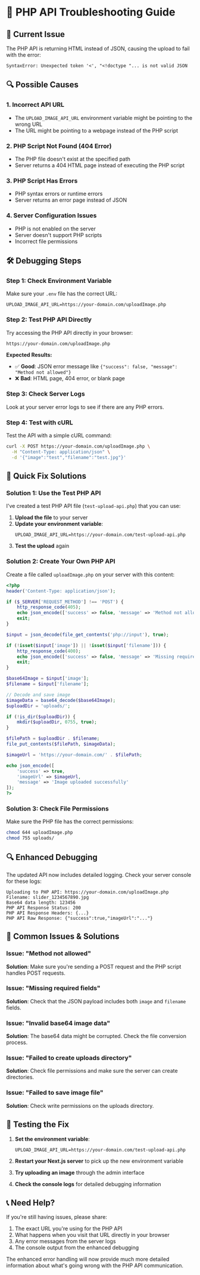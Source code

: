 # 🔧 PHP API Troubleshooting Guide

## 🚨 Current Issue
The PHP API is returning HTML instead of JSON, causing the upload to fail with the error:
```
SyntaxError: Unexpected token '<', "<!doctype "... is not valid JSON
```

## 🔍 Possible Causes

### 1. **Incorrect API URL**
- The `UPLOAD_IMAGE_API_URL` environment variable might be pointing to the wrong URL
- The URL might be pointing to a webpage instead of the PHP script

### 2. **PHP Script Not Found (404 Error)**
- The PHP file doesn't exist at the specified path
- Server returns a 404 HTML page instead of executing the PHP script

### 3. **PHP Script Has Errors**
- PHP syntax errors or runtime errors
- Server returns an error page instead of JSON

### 4. **Server Configuration Issues**
- PHP is not enabled on the server
- Server doesn't support PHP scripts
- Incorrect file permissions

## 🛠️ Debugging Steps

### Step 1: Check Environment Variable
Make sure your `.env` file has the correct URL:
```env
UPLOAD_IMAGE_API_URL=https://your-domain.com/uploadImage.php
```

### Step 2: Test PHP API Directly
Try accessing the PHP API directly in your browser:
```
https://your-domain.com/uploadImage.php
```

**Expected Results:**
- ✅ **Good**: JSON error message like `{"success": false, "message": "Method not allowed"}`
- ❌ **Bad**: HTML page, 404 error, or blank page

### Step 3: Check Server Logs
Look at your server error logs to see if there are any PHP errors.

### Step 4: Test with cURL
Test the API with a simple cURL command:
```bash
curl -X POST https://your-domain.com/uploadImage.php \
  -H "Content-Type: application/json" \
  -d '{"image":"test","filename":"test.jpg"}'
```

## 🚀 Quick Fix Solutions

### Solution 1: Use the Test PHP API
I've created a test PHP API file (`test-upload-api.php`) that you can use:

1. **Upload the file** to your server
2. **Update your environment variable**:
   ```env
   UPLOAD_IMAGE_API_URL=https://your-domain.com/test-upload-api.php
   ```
3. **Test the upload** again

### Solution 2: Create Your Own PHP API
Create a file called `uploadImage.php` on your server with this content:

```php
<?php
header('Content-Type: application/json');

if ($_SERVER['REQUEST_METHOD'] !== 'POST') {
    http_response_code(405);
    echo json_encode(['success' => false, 'message' => 'Method not allowed']);
    exit;
}

$input = json_decode(file_get_contents('php://input'), true);

if (!isset($input['image']) || !isset($input['filename'])) {
    http_response_code(400);
    echo json_encode(['success' => false, 'message' => 'Missing required fields']);
    exit;
}

$base64Image = $input['image'];
$filename = $input['filename'];

// Decode and save image
$imageData = base64_decode($base64Image);
$uploadDir = 'uploads/';

if (!is_dir($uploadDir)) {
    mkdir($uploadDir, 0755, true);
}

$filePath = $uploadDir . $filename;
file_put_contents($filePath, $imageData);

$imageUrl = 'https://your-domain.com/' . $filePath;

echo json_encode([
    'success' => true,
    'imageUrl' => $imageUrl,
    'message' => 'Image uploaded successfully'
]);
?>
```

### Solution 3: Check File Permissions
Make sure the PHP file has the correct permissions:
```bash
chmod 644 uploadImage.php
chmod 755 uploads/
```

## 🔍 Enhanced Debugging

The updated API now includes detailed logging. Check your server console for these logs:

```
Uploading to PHP API: https://your-domain.com/uploadImage.php
Filename: slider_1234567890.jpg
Base64 data length: 123456
PHP API Response Status: 200
PHP API Response Headers: {...}
PHP API Raw Response: {"success":true,"imageUrl":"..."}
```

## 🎯 Common Issues & Solutions

### Issue: "Method not allowed"
**Solution**: Make sure you're sending a POST request and the PHP script handles POST requests.

### Issue: "Missing required fields"
**Solution**: Check that the JSON payload includes both `image` and `filename` fields.

### Issue: "Invalid base64 image data"
**Solution**: The base64 data might be corrupted. Check the file conversion process.

### Issue: "Failed to create uploads directory"
**Solution**: Check file permissions and make sure the server can create directories.

### Issue: "Failed to save image file"
**Solution**: Check write permissions on the uploads directory.

## 🧪 Testing the Fix

1. **Set the environment variable**:
   ```env
   UPLOAD_IMAGE_API_URL=https://your-domain.com/test-upload-api.php
   ```

2. **Restart your Next.js server** to pick up the new environment variable

3. **Try uploading an image** through the admin interface

4. **Check the console logs** for detailed debugging information

## 📞 Need Help?

If you're still having issues, please share:
1. The exact URL you're using for the PHP API
2. What happens when you visit that URL directly in your browser
3. Any error messages from the server logs
4. The console output from the enhanced debugging

The enhanced error handling will now provide much more detailed information about what's going wrong with the PHP API communication.

